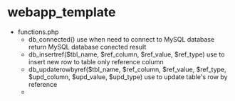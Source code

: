 # webapp_template
- functions.php
  - db_connected()
    use when need to connect to MySQL database return MySQL database conected result 
  - db_insertref($tbl_name, $ref_column, $ref_value, $ref_type)
    use to insert new row to table only reference column
  - db_updaterowbyref($tbl_name, $ref_column, $ref_value, $ref_type, $upd_column, $upd_value, $upd_type)
    use to update table's row by reference
  - 
